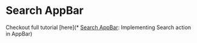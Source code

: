# Search AppBar

Checkout full tutorial [here](* [Search AppBar](https://ptyagicodecamp.github.io/implementing-search-action-in-appbar.html): Implementing Search action in AppBar)

